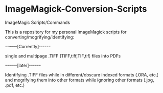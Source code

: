 # ImageMagick-Conversion-Scripts
ImageMagic Scripts/Commands

This is a repository for my personal ImageMagick scripts for converting/mogrifying/identifying:

------[Currently]------

single and multipage .TIFF (TIFF,tiff,TIF,tif) files into PDFs

------[later]------

Identifying .TIFF files while in different/obscure indexed formats (.ORA, etc.) 
  and mogrifying them into other formats while ignoring other formats (.jpg, .pdf, etc.)



